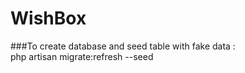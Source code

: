 # WishBox


###To create database and seed table with fake data :  
php artisan migrate:refresh --seed




